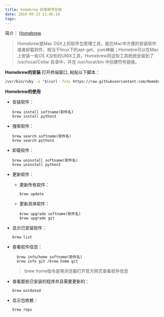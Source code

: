 ```yaml
---
title: homebrew 的使用写安装
date: 2016-09-23 11:46:18
tags:
---
```

简介：
  [Homebrew](http://brew.sh/index_zh-cn.html)
> Homebrew是Mac OSX上的软件包管理工具，能在Mac中方便的安装软件或者卸载软件，相当于linux下的apt-get、yum神器；Homebre可以在Mac上安装一些OS X没有的UNIX工具，Homebrew将这些工具统统安装到了 /usr/local/Cellar 目录中，并在 /usr/local/bin 中创建符号链接。

**Homebrew的安装**
打开终端窗口, 粘贴以下脚本：
```sh
/usr/bin/ruby -e "$(curl -fsSL https://raw.githubusercontent.com/Homebrew/install/master/install)"
```

**Homebrew的使用**
* 安装软件：
    ```
    brew install softname(软件名)
    brew install python3
    ```
* 搜索软件：
    ```
    brew search softname(软件名)
    brew search python3
    ```
* 卸载软件：
    ```
    brew uninstall softname(软件名)
    brew uninstall python3
    ```
* 更新软件：
    * 更新所有软件：
      ```
      brew update
      ```
    * 更新具体软件：
      ```
      brew upgrade softname(软件名)
      brew upgrade git
      ```
* 显示已安装软件：
  ```
  brew list
  ```
* 查看软件信息：
  ```
    brew info/home softname(软件名)
    brew info git /brew home git
  ```
  > brew home指令是用浏览器打开官方网页查看软件信息

* 查看那些已安装的程序并且需要更新的：
  ```
  brew outdated
  ```
* 显示包依赖：
  ```
  brew reps
  ```
